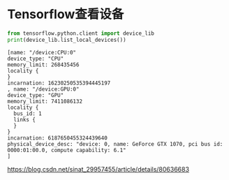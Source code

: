 # Tensorflow查看设备
```python
from tensorflow.python.client import device_lib
print(device_lib.list_local_devices())
```
```
[name: "/device:CPU:0"
device_type: "CPU"
memory_limit: 268435456
locality {
}
incarnation: 16230250535394445197
, name: "/device:GPU:0"
device_type: "GPU"
memory_limit: 7411086132
locality {
  bus_id: 1
  links {
  }
}
incarnation: 6187650455324439640
physical_device_desc: "device: 0, name: GeForce GTX 1070, pci bus id: 0000:01:00.0, compute capability: 6.1"
]

```
https://blog.csdn.net/sinat_29957455/article/details/80636683
